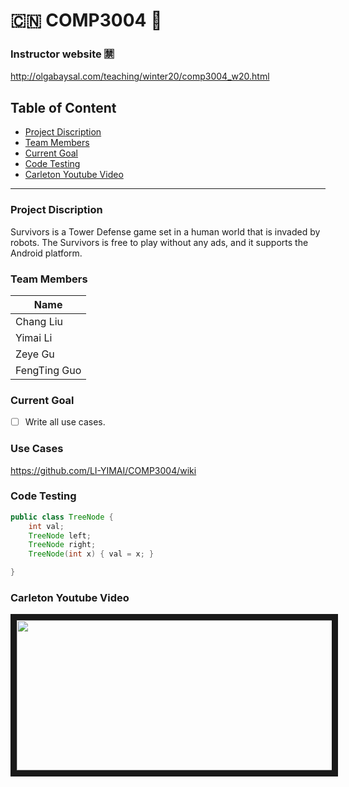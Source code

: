 # :cn: COMP3004 :thinking:

### Instructor website :u7981:
http://olgabaysal.com/teaching/winter20/comp3004_w20.html

##  Table of Content

- [Project Discription](#project-discription)
- [Team Members](#team-members)
- [Current Goal](#current-goal)
- [Code Testing](#code-testing)
- [Carleton Youtube Video](#carleton-youtube-video)
---

###  Project Discription
Survivors is a Tower Defense game set in a human world that is invaded by robots. The Survivors is free to play without any ads, and it supports the Android platform.


### Team Members
Name |
-----|
Chang Liu|
Yimai Li|
Zeye Gu|
FengTing Guo|

### Current Goal
- [ ] Write all use cases.

### Use Cases
https://github.com/LI-YIMAI/COMP3004/wiki

### Code Testing

``` java
public class TreeNode {
    int val;
    TreeNode left;
    TreeNode right;
    TreeNode(int x) { val = x; }

}
```

### Carleton Youtube Video

<a href="https://youtu.be/kT-q31NzQUI
" target="_blank"><img src="https://github.com/LI-YIMAI/COMP3004/blob/master/README_Source/ucarl08.jpg" width="620" height="240" border="10" /></a>
